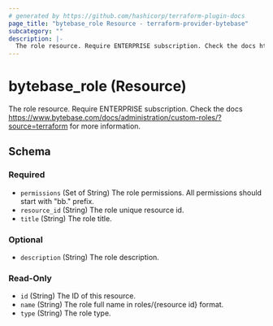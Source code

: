 ```yaml
---
# generated by https://github.com/hashicorp/terraform-plugin-docs
page_title: "bytebase_role Resource - terraform-provider-bytebase"
subcategory: ""
description: |-
  The role resource. Require ENTERPRISE subscription. Check the docs https://www.bytebase.com/docs/administration/custom-roles/?source=terraform for more information.
---
```


# bytebase_role (Resource)

The role resource. Require ENTERPRISE subscription. Check the docs https://www.bytebase.com/docs/administration/custom-roles/?source=terraform for more information.



<!-- schema generated by tfplugindocs -->
## Schema

### Required

- `permissions` (Set of String) The role permissions. All permissions should start with "bb." prefix.
- `resource_id` (String) The role unique resource id.
- `title` (String) The role title.

### Optional

- `description` (String) The role description.

### Read-Only

- `id` (String) The ID of this resource.
- `name` (String) The role full name in roles/{resource id} format.
- `type` (String) The role type.


